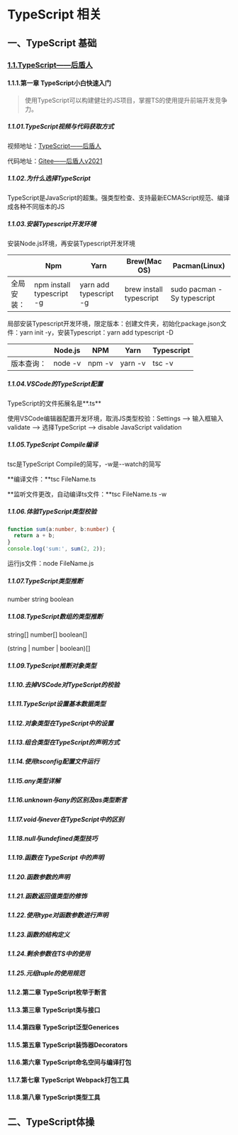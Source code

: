 # TypeScript 相关

## 一、TypeScript 基础

### [1.1.TypeScript——后盾人](https://www.houdunren.com/front/system/11)

#### 1.1.1.第一章 TypeScript小白快速入门

> 使用TypeScript可以构建健壮的JS项目，掌握TS的使用提升前端开发竞争力。

##### 1.1.01.TypeScript视频与代码获取方式

视频地址：[TypeScript——后盾人](https://www.bilibili.com/video/BV1MQ4y1B7fs?p=1)

代码地址：[Gitee——后盾人v2021](https://gitee.com/houdunren/v2021)

##### 1.1.02.为什么选择TypeScript

TypeScript是JavaScript的超集。强类型检查、支持最新ECMAScript规范、编译成各种不同版本的JS

##### 1.1.03.安装Typescript开发环境

安装Node.js环境，再安装Typescript开发环境

|            | Npm                       | Yarn                   | Brew(Mac OS)            | Pacman(Linux)              |
| ---------- | ------------------------- | ---------------------- | ----------------------- | -------------------------- |
| 全局安装： | npm install typescript -g | yarn add typescript -g | brew install typescript | sudo pacman -Sy typescript |

局部安装Typescript开发环境，限定版本：创建文件夹，初始化package.json文件：yarn init -y，安装Typescript：yarn add typescript -D

|            | Node.js | NPM    | Yarn    | Typescript |
| ---------- | ------- | ------ | ------- | ---------- |
| 版本查询： | node -v | npm -v | yarn -v | tsc -v     |

##### 1.1.04.VSCode的TypeScript配置

TypeScript的文件拓展名是**.ts**

使用VSCode编辑器配置开发环境，取消JS类型校验：Settings --> 输入框输入validate --> 选择TypeScript --> disable JavaScript validation

##### 1.1.05.TypeScript Compile编译

tsc是TypeScript Compile的简写，-w是--watch的简写

**编译文件：**tsc FileName.ts

**监听文件更改，自动编译ts文件：**tsc FileName.ts -w

##### 1.1.06.体验TypeScript类型校验

```ts
function sum(a:number, b:number) {
  return a + b;
}
console.log('sum:', sum(2, 2));
```

运行js文件：node FileName.js

##### 1.1.07.TypeScript类型推断

number	string	boolean

##### 1.1.08.TypeScript数组的类型推断

string[]	number[]	boolean[]

(string | number | boolean)[]

##### 1.1.09.TypeScript推断对象类型

##### 1.1.10.去掉VSCode对TypeScript的校验

##### 1.1.11.TypeScript设置基本数据类型

##### 1.1.12.对象类型在TypeScript中的设置

##### 1.1.13.组合类型在TypeScript的声明方式

##### 1.1.14.使用tsconfig配置文件运行

##### 1.1.15.any类型详解

##### 1.1.16.unknown与any的区别及as类型断言

##### 1.1.17.void与never在TypeScript中的区别

##### 1.1.18.null与undefined类型技巧

##### 1.1.19.函数在 TypeScript 中的声明

##### 1.1.20.函数参数的声明

##### 1.1.21.函数返回值类型的修饰

##### 1.1.22.使用type对函数参数进行声明

##### 1.1.23.函数的结构定义

##### 1.1.24.剩余参数在TS中的使用

##### 1.1.25.元组tuple的使用规范

#### 1.1.2.第二章 TypeScript枚举于断言

#### 1.1.3.第三章 TypeScript类与接口

#### 1.1.4.第四章 TypeScript泛型Generices

#### 1.1.5.第五章 TypeScript装饰器Decorators

#### 1.1.6.第六章 TypeScript命名空间与编译打包

#### 1.1.7.第七章 TypeScript Webpack打包工具

#### 1.1.8.第八章 TypeScript类型工具

## 二、TypeScript体操

